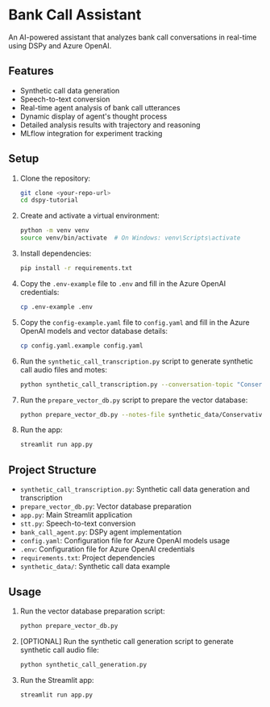 # Bank Call Assistant

An AI-powered assistant that analyzes bank call conversations in real-time using DSPy and Azure OpenAI.

## Features

- Synthetic call data generation
- Speech-to-text conversion
- Real-time agent analysis of bank call utterances
- Dynamic display of agent's thought process
- Detailed analysis results with trajectory and reasoning
- MLflow integration for experiment tracking

## Setup

1. Clone the repository:
    ```bash
    git clone <your-repo-url>
    cd dspy-tutorial
    ```

2. Create and activate a virtual environment:
    ```bash
    python -m venv venv
    source venv/bin/activate  # On Windows: venv\Scripts\activate
    ```

3. Install dependencies:
    ```bash
    pip install -r requirements.txt
    ```

4. Copy the `.env-example` file to `.env` and fill in the Azure OpenAI credentials:
    ```bash
    cp .env-example .env
    ```

5. Copy the `config-example.yaml` file to `config.yaml` and fill in the Azure OpenAI models and vector database details:
    ```bash
    cp config.yaml.example config.yaml
    ```

6. Run the `synthetic_call_transcription.py` script to generate synthetic call audio files and motes:
    ```bash
    python synthetic_call_transcription.py --conversation-topic "Conservative Investing"
    ```

7. Run the `prepare_vector_db.py` script to prepare the vector database:
    ```bash
    python prepare_vector_db.py --notes-file synthetic_data/Conservative Investing/call_notes.txt
    ```

8. Run the app:
    ```bash
    streamlit run app.py
    ```

## Project Structure

- `synthetic_call_transcription.py`: Synthetic call data generation and transcription
- `prepare_vector_db.py`: Vector database preparation
- `app.py`: Main Streamlit application
- `stt.py`: Speech-to-text conversion
- `bank_call_agent.py`: DSPy agent implementation
- `config.yaml`: Configuration file for Azure OpenAI models usage
- `.env`: Configuration file for Azure OpenAI credentials
- `requirements.txt`: Project dependencies 
- `synthetic_data/`: Synthetic call data example

## Usage

1. Run the vector database preparation script:
    ```bash
    python prepare_vector_db.py
    ```

2. [OPTIONAL] Run the synthetic call generation script to generate synthetic call audio file:
    ```bash
    python synthetic_call_generation.py
    ```

3. Run the Streamlit app:
    ```bash
    streamlit run app.py
    ```
